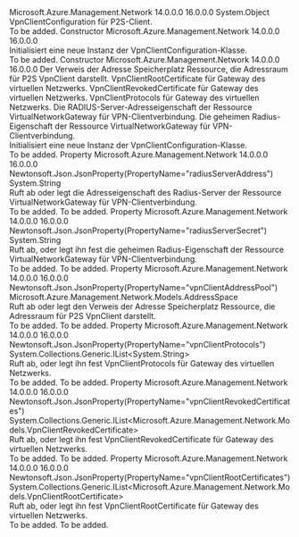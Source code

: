 <Type Name="VpnClientConfiguration" FullName="Microsoft.Azure.Management.Network.Models.VpnClientConfiguration">
  <TypeSignature Language="C#" Value="public class VpnClientConfiguration" />
  <TypeSignature Language="ILAsm" Value=".class public auto ansi beforefieldinit VpnClientConfiguration extends System.Object" />
  <TypeSignature Language="DocId" Value="T:Microsoft.Azure.Management.Network.Models.VpnClientConfiguration" />
  <TypeSignature Language="VB.NET" Value="Public Class VpnClientConfiguration" />
  <TypeSignature Language="F#" Value="type VpnClientConfiguration = class" />
  <AssemblyInfo>
    <AssemblyName>Microsoft.Azure.Management.Network</AssemblyName>
    <AssemblyVersion>14.0.0.0</AssemblyVersion>
    <AssemblyVersion>16.0.0.0</AssemblyVersion>
  </AssemblyInfo>
  <Base>
    <BaseTypeName>System.Object</BaseTypeName>
  </Base>
  <Interfaces />
  <Docs>
    <summary>
            VpnClientConfiguration für P2S-Client.
            </summary>
    <remarks>To be added.</remarks>
  </Docs>
  <Members>
    <Member MemberName=".ctor">
      <MemberSignature Language="C#" Value="public VpnClientConfiguration ();" />
      <MemberSignature Language="ILAsm" Value=".method public hidebysig specialname rtspecialname instance void .ctor() cil managed" />
      <MemberSignature Language="DocId" Value="M:Microsoft.Azure.Management.Network.Models.VpnClientConfiguration.#ctor" />
      <MemberSignature Language="VB.NET" Value="Public Sub New ()" />
      <MemberType>Constructor</MemberType>
      <AssemblyInfo>
        <AssemblyName>Microsoft.Azure.Management.Network</AssemblyName>
        <AssemblyVersion>14.0.0.0</AssemblyVersion>
        <AssemblyVersion>16.0.0.0</AssemblyVersion>
      </AssemblyInfo>
      <Parameters />
      <Docs>
        <summary>
            Initialisiert eine neue Instanz der VpnClientConfiguration-Klasse.
            </summary>
        <remarks>To be added.</remarks>
      </Docs>
    </Member>
    <Member MemberName=".ctor">
      <MemberSignature Language="C#" Value="public VpnClientConfiguration (Microsoft.Azure.Management.Network.Models.AddressSpace vpnClientAddressPool = null, System.Collections.Generic.IList&lt;Microsoft.Azure.Management.Network.Models.VpnClientRootCertificate&gt; vpnClientRootCertificates = null, System.Collections.Generic.IList&lt;Microsoft.Azure.Management.Network.Models.VpnClientRevokedCertificate&gt; vpnClientRevokedCertificates = null, System.Collections.Generic.IList&lt;string&gt; vpnClientProtocols = null, string radiusServerAddress = null, string radiusServerSecret = null);" />
      <MemberSignature Language="ILAsm" Value=".method public hidebysig specialname rtspecialname instance void .ctor(class Microsoft.Azure.Management.Network.Models.AddressSpace vpnClientAddressPool, class System.Collections.Generic.IList`1&lt;class Microsoft.Azure.Management.Network.Models.VpnClientRootCertificate&gt; vpnClientRootCertificates, class System.Collections.Generic.IList`1&lt;class Microsoft.Azure.Management.Network.Models.VpnClientRevokedCertificate&gt; vpnClientRevokedCertificates, class System.Collections.Generic.IList`1&lt;string&gt; vpnClientProtocols, string radiusServerAddress, string radiusServerSecret) cil managed" />
      <MemberSignature Language="DocId" Value="M:Microsoft.Azure.Management.Network.Models.VpnClientConfiguration.#ctor(Microsoft.Azure.Management.Network.Models.AddressSpace,System.Collections.Generic.IList{Microsoft.Azure.Management.Network.Models.VpnClientRootCertificate},System.Collections.Generic.IList{Microsoft.Azure.Management.Network.Models.VpnClientRevokedCertificate},System.Collections.Generic.IList{System.String},System.String,System.String)" />
      <MemberSignature Language="VB.NET" Value="Public Sub New (Optional vpnClientAddressPool As AddressSpace = null, Optional vpnClientRootCertificates As IList(Of VpnClientRootCertificate) = null, Optional vpnClientRevokedCertificates As IList(Of VpnClientRevokedCertificate) = null, Optional vpnClientProtocols As IList(Of String) = null, Optional radiusServerAddress As String = null, Optional radiusServerSecret As String = null)" />
      <MemberSignature Language="F#" Value="new Microsoft.Azure.Management.Network.Models.VpnClientConfiguration : Microsoft.Azure.Management.Network.Models.AddressSpace * System.Collections.Generic.IList&lt;Microsoft.Azure.Management.Network.Models.VpnClientRootCertificate&gt; * System.Collections.Generic.IList&lt;Microsoft.Azure.Management.Network.Models.VpnClientRevokedCertificate&gt; * System.Collections.Generic.IList&lt;string&gt; * string * string -&gt; Microsoft.Azure.Management.Network.Models.VpnClientConfiguration" Usage="new Microsoft.Azure.Management.Network.Models.VpnClientConfiguration (vpnClientAddressPool, vpnClientRootCertificates, vpnClientRevokedCertificates, vpnClientProtocols, radiusServerAddress, radiusServerSecret)" />
      <MemberType>Constructor</MemberType>
      <AssemblyInfo>
        <AssemblyName>Microsoft.Azure.Management.Network</AssemblyName>
        <AssemblyVersion>14.0.0.0</AssemblyVersion>
        <AssemblyVersion>16.0.0.0</AssemblyVersion>
      </AssemblyInfo>
      <Parameters>
        <Parameter Name="vpnClientAddressPool" Type="Microsoft.Azure.Management.Network.Models.AddressSpace" />
        <Parameter Name="vpnClientRootCertificates" Type="System.Collections.Generic.IList&lt;Microsoft.Azure.Management.Network.Models.VpnClientRootCertificate&gt;" />
        <Parameter Name="vpnClientRevokedCertificates" Type="System.Collections.Generic.IList&lt;Microsoft.Azure.Management.Network.Models.VpnClientRevokedCertificate&gt;" />
        <Parameter Name="vpnClientProtocols" Type="System.Collections.Generic.IList&lt;System.String&gt;" />
        <Parameter Name="radiusServerAddress" Type="System.String" />
        <Parameter Name="radiusServerSecret" Type="System.String" />
      </Parameters>
      <Docs>
        <param name="vpnClientAddressPool">Der Verweis der Adresse Speicherplatz Ressource, die Adressraum für P2S VpnClient darstellt.</param>
        <param name="vpnClientRootCertificates">VpnClientRootCertificate für Gateway des virtuellen Netzwerks.</param>
        <param name="vpnClientRevokedCertificates">VpnClientRevokedCertificate für Gateway des virtuellen Netzwerks.</param>
        <param name="vpnClientProtocols">VpnClientProtocols für Gateway des virtuellen Netzwerks.</param>
        <param name="radiusServerAddress">Die RADIUS-Server-Adresseigenschaft der Ressource VirtualNetworkGateway für VPN-Clientverbindung.</param>
        <param name="radiusServerSecret">Die geheimen Radius-Eigenschaft der Ressource VirtualNetworkGateway für VPN-Clientverbindung.</param>
        <summary>
            Initialisiert eine neue Instanz der VpnClientConfiguration-Klasse.
            </summary>
        <remarks>To be added.</remarks>
      </Docs>
    </Member>
    <Member MemberName="RadiusServerAddress">
      <MemberSignature Language="C#" Value="public string RadiusServerAddress { get; set; }" />
      <MemberSignature Language="ILAsm" Value=".property instance string RadiusServerAddress" />
      <MemberSignature Language="DocId" Value="P:Microsoft.Azure.Management.Network.Models.VpnClientConfiguration.RadiusServerAddress" />
      <MemberSignature Language="VB.NET" Value="Public Property RadiusServerAddress As String" />
      <MemberSignature Language="F#" Value="member this.RadiusServerAddress : string with get, set" Usage="Microsoft.Azure.Management.Network.Models.VpnClientConfiguration.RadiusServerAddress" />
      <MemberType>Property</MemberType>
      <AssemblyInfo>
        <AssemblyName>Microsoft.Azure.Management.Network</AssemblyName>
        <AssemblyVersion>14.0.0.0</AssemblyVersion>
        <AssemblyVersion>16.0.0.0</AssemblyVersion>
      </AssemblyInfo>
      <Attributes>
        <Attribute>
          <AttributeName>Newtonsoft.Json.JsonProperty(PropertyName="radiusServerAddress")</AttributeName>
        </Attribute>
      </Attributes>
      <ReturnValue>
        <ReturnType>System.String</ReturnType>
      </ReturnValue>
      <Docs>
        <summary>
            Ruft ab oder legt die Adresseigenschaft des Radius-Server der Ressource VirtualNetworkGateway für VPN-Clientverbindung.
            </summary>
        <value>To be added.</value>
        <remarks>To be added.</remarks>
      </Docs>
    </Member>
    <Member MemberName="RadiusServerSecret">
      <MemberSignature Language="C#" Value="public string RadiusServerSecret { get; set; }" />
      <MemberSignature Language="ILAsm" Value=".property instance string RadiusServerSecret" />
      <MemberSignature Language="DocId" Value="P:Microsoft.Azure.Management.Network.Models.VpnClientConfiguration.RadiusServerSecret" />
      <MemberSignature Language="VB.NET" Value="Public Property RadiusServerSecret As String" />
      <MemberSignature Language="F#" Value="member this.RadiusServerSecret : string with get, set" Usage="Microsoft.Azure.Management.Network.Models.VpnClientConfiguration.RadiusServerSecret" />
      <MemberType>Property</MemberType>
      <AssemblyInfo>
        <AssemblyName>Microsoft.Azure.Management.Network</AssemblyName>
        <AssemblyVersion>14.0.0.0</AssemblyVersion>
        <AssemblyVersion>16.0.0.0</AssemblyVersion>
      </AssemblyInfo>
      <Attributes>
        <Attribute>
          <AttributeName>Newtonsoft.Json.JsonProperty(PropertyName="radiusServerSecret")</AttributeName>
        </Attribute>
      </Attributes>
      <ReturnValue>
        <ReturnType>System.String</ReturnType>
      </ReturnValue>
      <Docs>
        <summary>
            Ruft ab, oder legt ihn fest die geheimen Radius-Eigenschaft der Ressource VirtualNetworkGateway für VPN-Clientverbindung.
            </summary>
        <value>To be added.</value>
        <remarks>To be added.</remarks>
      </Docs>
    </Member>
    <Member MemberName="VpnClientAddressPool">
      <MemberSignature Language="C#" Value="public Microsoft.Azure.Management.Network.Models.AddressSpace VpnClientAddressPool { get; set; }" />
      <MemberSignature Language="ILAsm" Value=".property instance class Microsoft.Azure.Management.Network.Models.AddressSpace VpnClientAddressPool" />
      <MemberSignature Language="DocId" Value="P:Microsoft.Azure.Management.Network.Models.VpnClientConfiguration.VpnClientAddressPool" />
      <MemberSignature Language="VB.NET" Value="Public Property VpnClientAddressPool As AddressSpace" />
      <MemberSignature Language="F#" Value="member this.VpnClientAddressPool : Microsoft.Azure.Management.Network.Models.AddressSpace with get, set" Usage="Microsoft.Azure.Management.Network.Models.VpnClientConfiguration.VpnClientAddressPool" />
      <MemberType>Property</MemberType>
      <AssemblyInfo>
        <AssemblyName>Microsoft.Azure.Management.Network</AssemblyName>
        <AssemblyVersion>14.0.0.0</AssemblyVersion>
        <AssemblyVersion>16.0.0.0</AssemblyVersion>
      </AssemblyInfo>
      <Attributes>
        <Attribute>
          <AttributeName>Newtonsoft.Json.JsonProperty(PropertyName="vpnClientAddressPool")</AttributeName>
        </Attribute>
      </Attributes>
      <ReturnValue>
        <ReturnType>Microsoft.Azure.Management.Network.Models.AddressSpace</ReturnType>
      </ReturnValue>
      <Docs>
        <summary>
            Ruft ab oder legt den Verweis der Adresse Speicherplatz Ressource, die Adressraum für P2S VpnClient darstellt.
            </summary>
        <value>To be added.</value>
        <remarks>To be added.</remarks>
      </Docs>
    </Member>
    <Member MemberName="VpnClientProtocols">
      <MemberSignature Language="C#" Value="public System.Collections.Generic.IList&lt;string&gt; VpnClientProtocols { get; set; }" />
      <MemberSignature Language="ILAsm" Value=".property instance class System.Collections.Generic.IList`1&lt;string&gt; VpnClientProtocols" />
      <MemberSignature Language="DocId" Value="P:Microsoft.Azure.Management.Network.Models.VpnClientConfiguration.VpnClientProtocols" />
      <MemberSignature Language="VB.NET" Value="Public Property VpnClientProtocols As IList(Of String)" />
      <MemberSignature Language="F#" Value="member this.VpnClientProtocols : System.Collections.Generic.IList&lt;string&gt; with get, set" Usage="Microsoft.Azure.Management.Network.Models.VpnClientConfiguration.VpnClientProtocols" />
      <MemberType>Property</MemberType>
      <AssemblyInfo>
        <AssemblyName>Microsoft.Azure.Management.Network</AssemblyName>
        <AssemblyVersion>14.0.0.0</AssemblyVersion>
        <AssemblyVersion>16.0.0.0</AssemblyVersion>
      </AssemblyInfo>
      <Attributes>
        <Attribute>
          <AttributeName>Newtonsoft.Json.JsonProperty(PropertyName="vpnClientProtocols")</AttributeName>
        </Attribute>
      </Attributes>
      <ReturnValue>
        <ReturnType>System.Collections.Generic.IList&lt;System.String&gt;</ReturnType>
      </ReturnValue>
      <Docs>
        <summary>
            Ruft ab, oder legt ihn fest VpnClientProtocols für Gateway des virtuellen Netzwerks.
            </summary>
        <value>To be added.</value>
        <remarks>To be added.</remarks>
      </Docs>
    </Member>
    <Member MemberName="VpnClientRevokedCertificates">
      <MemberSignature Language="C#" Value="public System.Collections.Generic.IList&lt;Microsoft.Azure.Management.Network.Models.VpnClientRevokedCertificate&gt; VpnClientRevokedCertificates { get; set; }" />
      <MemberSignature Language="ILAsm" Value=".property instance class System.Collections.Generic.IList`1&lt;class Microsoft.Azure.Management.Network.Models.VpnClientRevokedCertificate&gt; VpnClientRevokedCertificates" />
      <MemberSignature Language="DocId" Value="P:Microsoft.Azure.Management.Network.Models.VpnClientConfiguration.VpnClientRevokedCertificates" />
      <MemberSignature Language="VB.NET" Value="Public Property VpnClientRevokedCertificates As IList(Of VpnClientRevokedCertificate)" />
      <MemberSignature Language="F#" Value="member this.VpnClientRevokedCertificates : System.Collections.Generic.IList&lt;Microsoft.Azure.Management.Network.Models.VpnClientRevokedCertificate&gt; with get, set" Usage="Microsoft.Azure.Management.Network.Models.VpnClientConfiguration.VpnClientRevokedCertificates" />
      <MemberType>Property</MemberType>
      <AssemblyInfo>
        <AssemblyName>Microsoft.Azure.Management.Network</AssemblyName>
        <AssemblyVersion>14.0.0.0</AssemblyVersion>
        <AssemblyVersion>16.0.0.0</AssemblyVersion>
      </AssemblyInfo>
      <Attributes>
        <Attribute>
          <AttributeName>Newtonsoft.Json.JsonProperty(PropertyName="vpnClientRevokedCertificates")</AttributeName>
        </Attribute>
      </Attributes>
      <ReturnValue>
        <ReturnType>System.Collections.Generic.IList&lt;Microsoft.Azure.Management.Network.Models.VpnClientRevokedCertificate&gt;</ReturnType>
      </ReturnValue>
      <Docs>
        <summary>
            Ruft ab, oder legt ihn fest VpnClientRevokedCertificate für Gateway des virtuellen Netzwerks.
            </summary>
        <value>To be added.</value>
        <remarks>To be added.</remarks>
      </Docs>
    </Member>
    <Member MemberName="VpnClientRootCertificates">
      <MemberSignature Language="C#" Value="public System.Collections.Generic.IList&lt;Microsoft.Azure.Management.Network.Models.VpnClientRootCertificate&gt; VpnClientRootCertificates { get; set; }" />
      <MemberSignature Language="ILAsm" Value=".property instance class System.Collections.Generic.IList`1&lt;class Microsoft.Azure.Management.Network.Models.VpnClientRootCertificate&gt; VpnClientRootCertificates" />
      <MemberSignature Language="DocId" Value="P:Microsoft.Azure.Management.Network.Models.VpnClientConfiguration.VpnClientRootCertificates" />
      <MemberSignature Language="VB.NET" Value="Public Property VpnClientRootCertificates As IList(Of VpnClientRootCertificate)" />
      <MemberSignature Language="F#" Value="member this.VpnClientRootCertificates : System.Collections.Generic.IList&lt;Microsoft.Azure.Management.Network.Models.VpnClientRootCertificate&gt; with get, set" Usage="Microsoft.Azure.Management.Network.Models.VpnClientConfiguration.VpnClientRootCertificates" />
      <MemberType>Property</MemberType>
      <AssemblyInfo>
        <AssemblyName>Microsoft.Azure.Management.Network</AssemblyName>
        <AssemblyVersion>14.0.0.0</AssemblyVersion>
        <AssemblyVersion>16.0.0.0</AssemblyVersion>
      </AssemblyInfo>
      <Attributes>
        <Attribute>
          <AttributeName>Newtonsoft.Json.JsonProperty(PropertyName="vpnClientRootCertificates")</AttributeName>
        </Attribute>
      </Attributes>
      <ReturnValue>
        <ReturnType>System.Collections.Generic.IList&lt;Microsoft.Azure.Management.Network.Models.VpnClientRootCertificate&gt;</ReturnType>
      </ReturnValue>
      <Docs>
        <summary>
            Ruft ab, oder legt ihn fest VpnClientRootCertificate für Gateway des virtuellen Netzwerks.
            </summary>
        <value>To be added.</value>
        <remarks>To be added.</remarks>
      </Docs>
    </Member>
  </Members>
</Type>